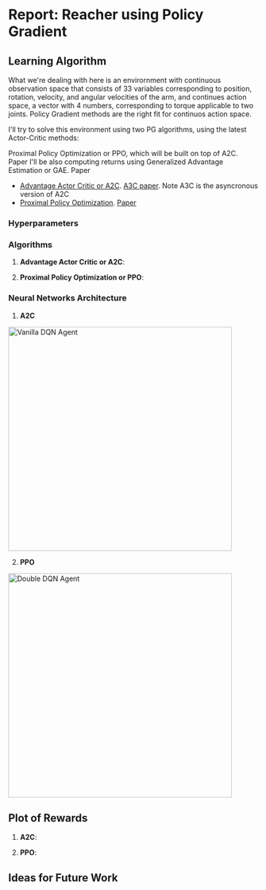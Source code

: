 # Report: Reacher using Policy Gradient

## Learning Algorithm

What we're dealing with here is an envirornment with continuous observation space that consists of 33 variables corresponding to position, rotation, velocity, and angular velocities of the arm, and continues action space, a vector with 4 numbers, corresponding to torque applicable to two joints. Policy Gradient methods are the right fit for continuos action space.

I'll try to solve this environment using two PG algorithms, using the latest Actor-Critic methods:

Proximal Policy Optimization or PPO, which will be built on top of A2C. Paper
I'll be also computing returns using Generalized Advantage Estimation or GAE. Paper

- [Advantage Actor Critic or A2C](https://towardsdatascience.com/understanding-actor-critic-methods-931b97b6df3f). [A3C paper](https://arxiv.org/abs/1602.01783). Note A3C is the asyncronous version of A2C
- [Proximal Policy Optimization](https://medium.com/@jonathan_hui/rl-proximal-policy-optimization-ppo-explained-77f014ec3f12). [Paper](https://arxiv.org/abs/1707.06347)

### Hyperparameters


### Algorithms
1. **Advantage Actor Critic or A2C**:

2. **Proximal Policy Optimization or PPO**:

### Neural Networks Architecture

1. **A2C**
<img src="images/vanilla_dqn_agent.png" width="450" title="Vanilla DQN Agent" />

2. **PPO**
<img src="images/double_dqn_agent.png" width="450" title="Double DQN Agent" />

## Plot of Rewards

1. **A2C**:

2. **PPO**:

## Ideas for Future Work

